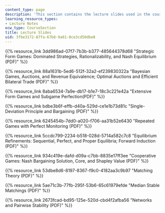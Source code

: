```yaml
---
content_type: page
description: 'This section contains the lecture slides used in the course. '
learning_resource_types:
- Lecture Notes
ocw_type: CourseSection
title: Lecture Slides
uid: 3fbe3172-87fa-67b8-9a61-0ce3cd50dbe0
---
```


{{% resource_link 3dd986ad-07f7-7b3b-b377-485644378d68 "Strategic Form Games: Dominated Strategies, Rationalizability, and Nash Equilibrium (PDF)" %}}

{{% resource_link 88a1631b-5ed6-512f-32a2-ef239830322a "Bayesian Games, Auctions, and Revenue Equivalence; Optimal Auctions and Efficient Bilateral Trade (PDF)" %}}

{{% resource_link 8aba6534-7a9e-db17-b1e7-18c3c221e42a "Extensive Form Games and Subgame Perfection(PDF)" %}}

{{% resource_link bdbe3b6f-effb-d40a-529d-ce1e1b73d81c "Single-Deviation Principle and Bargaining (PDF)" %}}

{{% resource_link 6245454b-7dd0-a020-f706-aa31b52e6430 "Repeated Games with Perfect Monitoring (PDF)" %}}

{{% resource_link 5ccdc799-2234-b518-028d-5714a582c7c8 "Equilibrium Refinements: Sequential, Perfect, and Proper Equilibria; Forward Induction (PDF)" %}}

{{% resource_link 934c419e-dafd-d09a-c7bb-8835e17ff3ee "Cooperative Games: Nash Bargaining Solution, Core, and Shapley Value (PDF)" %}}

{{% resource_link 53dbe8d6-8197-8367-f9c0-4182aa3c9b97 "Matching Theory (PDF)" %}}

{{% resource_link 5ae71c3b-77fb-295f-53b6-65c61979efde "Median Stable Matchings (PDF)" %}}

{{% resource_link 2673fcad-bd95-125e-520d-cbd4f2afba56 "Networks and Pairwise Stability (PDF)" %}}